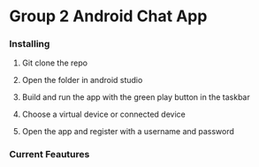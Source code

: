 # Group 2 Android Chat App

### Installing
1. Git clone the repo

2. Open the folder in android studio

3. Build and run the app with the green play button in the taskbar

4. Choose a virtual device or connected device

5. Open the app and register with a username and password 

### Current Feautures


